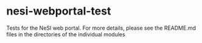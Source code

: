 nesi-webportal-test
===================

Tests for the NeSI web portal.
For more details, please see the README.md files in the directories of the individual modules

